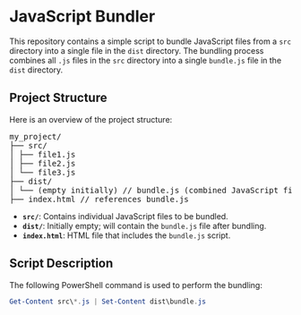 # JavaScript Bundler

This repository contains a simple script to bundle JavaScript files from a `src` directory into a single file in the `dist` directory. The bundling process combines all `.js` files in the `src` directory into a single `bundle.js` file in the `dist` directory.

## Project Structure

Here is an overview of the project structure:

<pre>
my_project/
├── src/
│ ├── file1.js
│ ├── file2.js
│ └── file3.js
├── dist/
│ └── (empty initially) // bundle.js (combined JavaScript file)
├── index.html // references bundle.js
</pre>

- **`src/`**: Contains individual JavaScript files to be bundled.
- **`dist/`**: Initially empty; will contain the `bundle.js` file after bundling.
- **`index.html`**: HTML file that includes the `bundle.js` script.

## Script Description

The following PowerShell command is used to perform the bundling:

```powershell
Get-Content src\*.js | Set-Content dist\bundle.js
```
